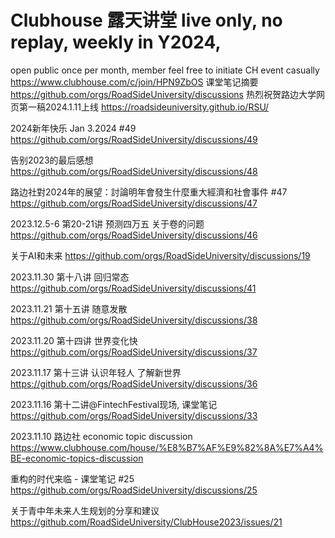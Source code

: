# Clubhouse 露天讲堂 live only, no replay, weekly in Y2024, 
open public once per month, 
member feel free to initiate CH event casually
https://www.clubhouse.com/c/join/HPN9ZbOS
课堂笔记摘要 
https://github.com/orgs/RoadSideUniversity/discussions
热烈祝贺路边大学网页第一稿2024.1.11上线 https://roadsideuniversity.github.io/RSU/

2024新年快乐 Jan 3.2024 #49
https://github.com/orgs/RoadSideUniversity/discussions/49

告别2023的最后感想
https://github.com/orgs/RoadSideUniversity/discussions/48

路边社對2024年的展望：討論明年會發生什麼重大經濟和社會事件 #47
https://github.com/orgs/RoadSideUniversity/discussions/47

2023.12.5-6 第20-21讲 预测四万五 关于卷的问题
https://github.com/orgs/RoadSideUniversity/discussions/46

关于AI和未来
https://github.com/orgs/RoadSideUniversity/discussions/19

2023.11.30 第十八讲 回归常态
https://github.com/orgs/RoadSideUniversity/discussions/41

2023.11.21 第十五讲 随意发散
https://github.com/orgs/RoadSideUniversity/discussions/38

2023.11.20 第十四讲 世界变化快 
https://github.com/orgs/RoadSideUniversity/discussions/37

2023.11.17 第十三讲 认识年轻人 了解新世界 
https://github.com/orgs/RoadSideUniversity/discussions/36

2023.11.16 第十二讲@FintechFestival现场, 课堂笔记
https://github.com/orgs/RoadSideUniversity/discussions/33

2023.11.10 路边社 economic topic discussion
https://www.clubhouse.com/house/%E8%B7%AF%E9%82%8A%E7%A4%BE-economic-topics-discussion

重构的时代来临 - 课堂笔记 #25
https://github.com/orgs/RoadSideUniversity/discussions/25

关于青中年未来人生规划的分享和建议
https://github.com/RoadSideUniversity/ClubHouse2023/issues/21
